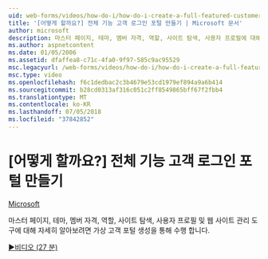 ```yaml
---
uid: web-forms/videos/how-do-i/how-do-i-create-a-full-featured-customer-login-portal
title: '[어떻게 할까요?] 전체 기능 고객 로그인 포털 만들기 | Microsoft 문서'
author: microsoft
description: 마스터 페이지, 테마, 멤버 자격, 역할, 사이트 탐색, 사용자 프로필에 대해 자세히 알아보려면 가상 고객 포털 생성 과정을 따라 및...
ms.author: aspnetcontent
ms.date: 01/05/2006
ms.assetid: dfaffea8-c71c-4fa0-9f97-585c9ac95529
msc.legacyurl: /web-forms/videos/how-do-i/how-do-i-create-a-full-featured-customer-login-portal
msc.type: video
ms.openlocfilehash: f6c1dedbac2c3b4679e53cd1979ef894a9a6b414
ms.sourcegitcommit: b28cd0313af316c051c2ff8549865bff67f2fbb4
ms.translationtype: MT
ms.contentlocale: ko-KR
ms.lasthandoff: 07/05/2018
ms.locfileid: "37842852"
---
```

<a name="how-do-i-create-a-full-featured-customer-login-portal"></a>[어떻게 할까요?] 전체 기능 고객 로그인 포털 만들기
====================
[Microsoft](https://github.com/microsoft)

마스터 페이지, 테마, 멤버 자격, 역할, 사이트 탐색, 사용자 프로필 및 웹 사이트 관리 도구에 대해 자세히 알아보려면 가상 고객 포털 생성을 통해 수행 합니다.

[&#9654;비디오 (27 분)](https://channel9.msdn.com/Blogs/ASP-NET-Site-Videos/how-do-i-create-a-full-featured-customer-login-portal)
